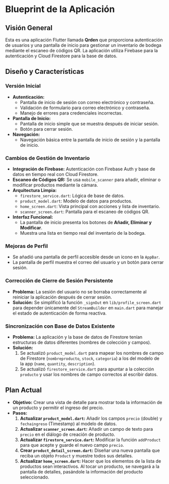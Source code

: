 # Blueprint de la Aplicación

## Visión General

Esta es una aplicación Flutter llamada **Qrden** que proporciona autenticación de usuarios y una pantalla de inicio para gestionar un inventario de bodega mediante el escaneo de códigos QR. La aplicación utiliza Firebase para la autenticación y Cloud Firestore para la base de datos.

## Diseño y Características

### Versión Inicial

*   **Autenticación:**
    *   Pantalla de inicio de sesión con correo electrónico y contraseña.
    *   Validación de formulario para correo electrónico y contraseña.
    *   Manejo de errores para credenciales incorrectas.
*   **Pantalla de Inicio:**
    *   Pantalla de inicio simple que se muestra después de iniciar sesión.
    *   Botón para cerrar sesión.
*   **Navegación:**
    *   Navegación básica entre la pantalla de inicio de sesión y la pantalla de inicio.

### Cambios de Gestión de Inventario

*   **Integración de Firebase:** Autenticación con Firebase Auth y base de datos en tiempo real con Cloud Firestore.
*   **Escaneo de Códigos QR:** Se usa `mobile_scanner` para añadir, eliminar o modificar productos mediante la cámara.
*   **Arquitectura Limpia:**
    *   `firestore_service.dart`: Lógica de base de datos.
    *   `product_model.dart`: Modelo de datos para productos.
    *   `home_screen.dart`: Vista principal con acciones y lista de inventario.
    *   `scanner_screen.dart`: Pantalla para el escaneo de códigos QR.
*   **Interfaz Funcional:**
    *   La pantalla de inicio presenta los botones de **Añadir, Eliminar y Modificar**.
    *   Muestra una lista en tiempo real del inventario de la bodega.

### Mejoras de Perfil
*   Se añadió una pantalla de perfil accesible desde un icono en la `AppBar`.
*   La pantalla de perfil muestra el correo del usuario y un botón para cerrar sesión.

### Corrección de Cierre de Sesión Persistente

*   **Problema:** La sesión del usuario no se borraba correctamente al reiniciar la aplicación después de cerrar sesión.
*   **Solución:** Se simplificó la función `_signOut` en `lib/profile_screen.dart` para depender únicamente del `StreamBuilder` en `main.dart` para manejar el estado de autenticación de forma reactiva.

### Sincronización con Base de Datos Existente

*   **Problema:** La aplicación y la base de datos de Firestore tenían estructuras de datos diferentes (nombres de colección y campos).
*   **Solución:**
    1.  Se actualizó `product_model.dart` para mapear los nombres de campo de Firestore (`nombreproducto`, `stock`, `categoria`) a los del modelo de la app (`name`, `quantity`, `description`).
    2.  Se actualizó `firestore_service.dart` para apuntar a la colección `producto` y usar los nombres de campo correctos al escribir datos.

## Plan Actual

*   **Objetivo:** Crear una vista de detalle para mostrar toda la información de un producto y permitir el ingreso del precio.
*   **Pasos:**
    1.  **Actualizar `product_model.dart`:** Añadir los campos `precio` (double) y `fechaingreso` (Timestamp) al modelo de datos.
    2.  **Actualizar `scanner_screen.dart`:** Añadir un campo de texto para `precio` en el diálogo de creación de producto.
    3.  **Actualizar `firestore_service.dart`:** Modificar la función `addProduct` para que acepte y guarde el nuevo campo `precio`.
    4.  **Crear `product_detail_screen.dart`:** Diseñar una nueva pantalla que reciba un objeto `Product` y muestre todos sus detalles.
    5.  **Actualizar `home_screen.dart`:** Hacer que los elementos de la lista de productos sean interactivos. Al tocar un producto, se navegará a la pantalla de detalles, pasándole la información del producto seleccionado.
